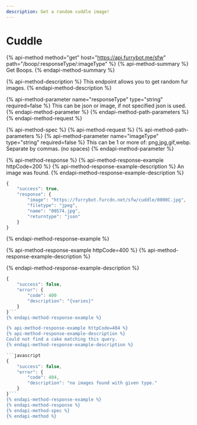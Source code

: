 ```yaml
---
description: Get a random cuddle image!
---
```


# Cuddle

{% api-method method="get" host="https://api.furrybot.me/sfw" path="/boop/:responseType/:imageType" %}
{% api-method-summary %}
Get Boops.
{% endapi-method-summary %}

{% api-method-description %}
This endpoint allows you to get random fur images.
{% endapi-method-description %}

{% api-method-parameter name="responseType" type="string" required=false %}
This can be json or image, if not specified json is used.
{% endapi-method-parameter %}
{% endapi-method-path-parameters %}
{% endapi-method-request %}

{% api-method-spec %}
{% api-method-request %}
{% api-method-path-parameters %}
{% api-method-parameter name="imageType" type="string" required=false %}
This can be 1 or more of: png,jpg,gif,webp. Separate by commas. \(no spaces\)
{% endapi-method-parameter %}

{% api-method-response %}
{% api-method-response-example httpCode=200 %}
{% api-method-response-example-description %}
An image was found.
{% endapi-method-response-example-description %}

```javascript
{
    "success": true,
    "response": {
        "image": "https://furrybot.furcdn.net/sfw/cuddle/0000C.jpg",
        "filetype": "jpeg",
        "name": "00574.jpg",
        "returntype": "json"
    }
}
```
{% endapi-method-response-example %}

{% api-method-response-example httpCode=400 %}
{% api-method-response-example-description %}

{% endapi-method-response-example-description %}

```javascript
{
    "success": false,
    "error": {
        "code": 400
        "description": "{varies}"
    }
}```
{% endapi-method-response-example %}

{% api-method-response-example httpCode=404 %}
{% api-method-response-example-description %}
Could not find a cake matching this query.
{% endapi-method-response-example-description %}

```javascript
{
    "success": false,
    "error": {
        "code": 404,
        "description": "no images found with given type."
    }
}```
{% endapi-method-response-example %}
{% endapi-method-response %}
{% endapi-method-spec %}
{% endapi-method %}
